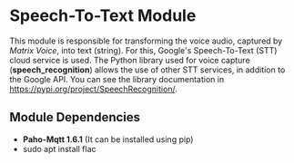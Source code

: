 # Speech-To-Text Module #

This module is responsible for transforming the voice audio, captured by *Matrix Voice*, into text (string). For this, Google's Speech-To-Text (STT) cloud service is used. The Python library used for voice capture (**speech_recognition**) allows the use of other STT services, in addition to the Google API. You can see the library documentation in https://pypi.org/project/SpeechRecognition/.

## Module Dependencies

* **Paho-Mqtt 1.6.1** (It can be installed using pip)
* sudo apt install flac

